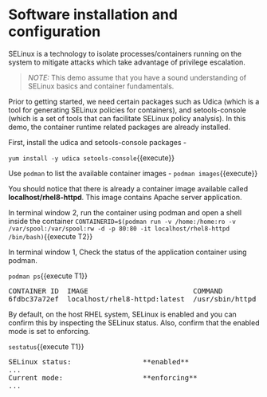 # Software installation and configuration
SELinux is a technology to isolate processes/containers running on the system to mitigate attacks which take 
advantage of privilege escalation. 

>_NOTE:_ This demo assume that you have a sound understanding of SELinux basics and container fundamentals. 

Prior to getting started, we need certain packages such as Udica (which is a tool for generating 
SELinux policies for containers), and setools-console (which is a set of tools that can facilitate 
SELinux policy analysis). In this demo, the container runtime related packages are already installed.

First, install the udica and setools-console packages -

`yum install -y udica setools-console`{{execute}}

Use `podman` to list the available container images -
`podman images`{{execute}}

You should notice that there is already a container image available called **localhost/rhel8-httpd**. 
This image contains Apache server application. 

In terminal window 2, run the container using podman and open a shell inside the container
`CONTAINERID=$(podman run -v /home:/home:ro -v /var/spool:/var/spool:rw -d -p 80:80 -it localhost/rhel8-httpd /bin/bash)`{{execute T2}}

In terminal window 1, Check the status of the application container using podman.  

`podman ps`{{execute T1}}

<pre class="file">
CONTAINER ID  IMAGE                         COMMAND               CREATED        STATUS           PORTS               NAMES
6fdbc37a72ef  localhost/rhel8-httpd:latest  /usr/sbin/httpd -...  2 seconds ago  Up 1 second ago  0.0.0.0:80->80/tcp  trusting_mclean
</pre>

By default, on the host RHEL system, SELinux is enabled and you can confirm this by inspecting the SELinux status. Also, confirm that the enabled mode
is set to enforcing.

`sestatus`{{execute T1}}

<pre class="file">
SELinux status:                 **enabled**
...
Current mode:                   **enforcing**
...
</pre>
